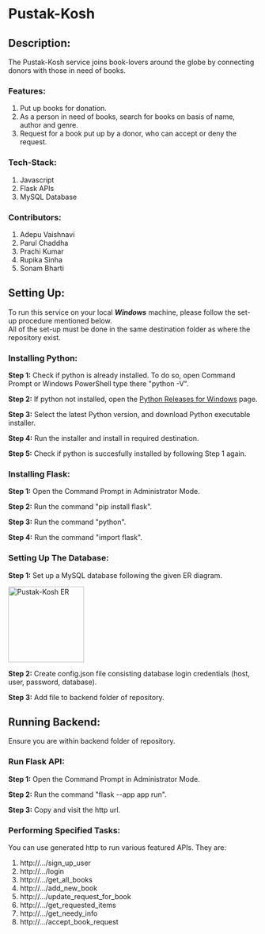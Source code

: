 # Pustak-Kosh
## Description:
The Pustak-Kosh service joins book-lovers around the globe by connecting donors with those in need of books.
### Features:
1. Put up books for donation.
2. As a person in need of books, search for books on basis of name, author and genre.
3. Request for a book put up by a donor, who can accept or deny the request.
### Tech-Stack:
1. Javascript
2. Flask APIs
3. MySQL Database
### Contributors:
1. Adepu Vaishnavi
2. Parul Chaddha
3. Prachi Kumar
4. Rupika Sinha
5. Sonam Bharti
## Setting Up:
To run this service on your local **_Windows_** machine, please follow the set-up procedure mentioned below.  
All of the set-up must be done in the same destination folder as where the repository exist.
### Installing Python:
**Step 1:**  Check if python is already installed. To do so, open Command Prompt or Windows PowerShell type there "python -V".  

**Step 2:**  If python not installed, open the [Python Releases for Windows](https://www.python.org/downloads/windows/) page.  

**Step 3:**  Select the latest Python version, and download Python executable installer.  

**Step 4:**  Run the installer and install in required destination.

**Step 5:**  Check if python is succesfully installed by following Step 1 again.  

### Installing Flask:
**Step 1:**  Open the Command Prompt in Administrator Mode.  

**Step 2:**  Run the command "pip install flask".  

**Step 3:**  Run the command "python".  

**Step 4:**  Run the command "import flask".

### Setting Up The Database:
**Step 1:**  Set up a MySQL database following the given ER diagram.  

<img width="153" alt="Pustak-Kosh ER" src="https://user-images.githubusercontent.com/95899847/227740858-26f7e094-c5af-42ba-abd3-e6392fab482d.png">

**Step 2:** Create config.json file consisting database login credentials (host, user, password, database).

**Step 3:** Add file to backend folder of repository.

## Running Backend:
Ensure you are within backend folder of repository.
### Run Flask API: 
**Step 1:**  Open the Command Prompt in Administrator Mode.  

**Step 2:**  Run the command "flask --app app run".  

**Step 3:**  Copy and visit the http url.  

### Performing Specified Tasks:
You can use generated http to run various featured APIs. They are:  
1. http://.../sign_up_user  
2. http://.../login  
3. http://.../get_all_books  
4. http://.../add_new_book  
5. http://.../update_request_for_book
6. http://.../get_requested_items  
7. http://.../get_needy_info  
8. http://.../accept_book_request
